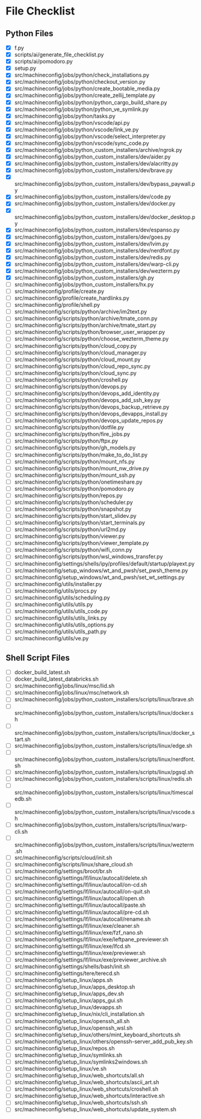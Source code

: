 # File Checklist

## Python Files

- [x] f.py
- [x] scripts/ai/generate_file_checklist.py
- [x] scripts/ai/pomodoro.py
- [x] setup.py
- [x] src/machineconfig/jobs/python/check_installations.py
- [x] src/machineconfig/jobs/python/checkout_version.py
- [x] src/machineconfig/jobs/python/create_bootable_media.py
- [x] src/machineconfig/jobs/python/create_zellij_template.py
- [x] src/machineconfig/jobs/python/python_cargo_build_share.py
- [x] src/machineconfig/jobs/python/python_ve_symlink.py
- [x] src/machineconfig/jobs/python/tasks.py
- [x] src/machineconfig/jobs/python/vscode/api.py
- [x] src/machineconfig/jobs/python/vscode/link_ve.py
- [x] src/machineconfig/jobs/python/vscode/select_interpreter.py
- [x] src/machineconfig/jobs/python/vscode/sync_code.py
- [x] src/machineconfig/jobs/python_custom_installers/archive/ngrok.py
- [x] src/machineconfig/jobs/python_custom_installers/dev/aider.py
- [x] src/machineconfig/jobs/python_custom_installers/dev/alacritty.py
- [x] src/machineconfig/jobs/python_custom_installers/dev/brave.py
- [x] src/machineconfig/jobs/python_custom_installers/dev/bypass_paywall.py
- [x] src/machineconfig/jobs/python_custom_installers/dev/code.py
- [x] src/machineconfig/jobs/python_custom_installers/dev/docker.py
- [x] src/machineconfig/jobs/python_custom_installers/dev/docker_desktop.py
- [x] src/machineconfig/jobs/python_custom_installers/dev/espanso.py
- [x] src/machineconfig/jobs/python_custom_installers/dev/goes.py
- [x] src/machineconfig/jobs/python_custom_installers/dev/lvim.py
- [x] src/machineconfig/jobs/python_custom_installers/dev/nerdfont.py
- [x] src/machineconfig/jobs/python_custom_installers/dev/redis.py
- [x] src/machineconfig/jobs/python_custom_installers/dev/warp-cli.py
- [x] src/machineconfig/jobs/python_custom_installers/dev/wezterm.py
- [x] src/machineconfig/jobs/python_custom_installers/gh.py
- [ ] src/machineconfig/jobs/python_custom_installers/hx.py
- [ ] src/machineconfig/profile/create.py
- [ ] src/machineconfig/profile/create_hardlinks.py
- [ ] src/machineconfig/profile/shell.py
- [ ] src/machineconfig/scripts/python/archive/im2text.py
- [ ] src/machineconfig/scripts/python/archive/tmate_conn.py
- [ ] src/machineconfig/scripts/python/archive/tmate_start.py
- [ ] src/machineconfig/scripts/python/browser_user_wrapper.py
- [ ] src/machineconfig/scripts/python/choose_wezterm_theme.py
- [ ] src/machineconfig/scripts/python/cloud_copy.py
- [ ] src/machineconfig/scripts/python/cloud_manager.py
- [ ] src/machineconfig/scripts/python/cloud_mount.py
- [ ] src/machineconfig/scripts/python/cloud_repo_sync.py
- [ ] src/machineconfig/scripts/python/cloud_sync.py
- [ ] src/machineconfig/scripts/python/croshell.py
- [ ] src/machineconfig/scripts/python/devops.py
- [ ] src/machineconfig/scripts/python/devops_add_identity.py
- [ ] src/machineconfig/scripts/python/devops_add_ssh_key.py
- [ ] src/machineconfig/scripts/python/devops_backup_retrieve.py
- [ ] src/machineconfig/scripts/python/devops_devapps_install.py
- [ ] src/machineconfig/scripts/python/devops_update_repos.py
- [ ] src/machineconfig/scripts/python/dotfile.py
- [ ] src/machineconfig/scripts/python/fire_jobs.py
- [ ] src/machineconfig/scripts/python/ftpx.py
- [ ] src/machineconfig/scripts/python/gh_models.py
- [ ] src/machineconfig/scripts/python/make_to_do_list.py
- [ ] src/machineconfig/scripts/python/mount_nfs.py
- [ ] src/machineconfig/scripts/python/mount_nw_drive.py
- [ ] src/machineconfig/scripts/python/mount_ssh.py
- [ ] src/machineconfig/scripts/python/onetimeshare.py
- [ ] src/machineconfig/scripts/python/pomodoro.py
- [ ] src/machineconfig/scripts/python/repos.py
- [ ] src/machineconfig/scripts/python/scheduler.py
- [ ] src/machineconfig/scripts/python/snapshot.py
- [ ] src/machineconfig/scripts/python/start_slidev.py
- [ ] src/machineconfig/scripts/python/start_terminals.py
- [ ] src/machineconfig/scripts/python/url2md.py
- [ ] src/machineconfig/scripts/python/viewer.py
- [ ] src/machineconfig/scripts/python/viewer_template.py
- [ ] src/machineconfig/scripts/python/wifi_conn.py
- [ ] src/machineconfig/scripts/python/wsl_windows_transfer.py
- [ ] src/machineconfig/settings/shells/ipy/profiles/default/startup/playext.py
- [ ] src/machineconfig/setup_windows/wt_and_pwsh/set_pwsh_theme.py
- [ ] src/machineconfig/setup_windows/wt_and_pwsh/set_wt_settings.py
- [ ] src/machineconfig/utils/installer.py
- [ ] src/machineconfig/utils/procs.py
- [ ] src/machineconfig/utils/scheduling.py
- [ ] src/machineconfig/utils/utils.py
- [ ] src/machineconfig/utils/utils_code.py
- [ ] src/machineconfig/utils/utils_links.py
- [ ] src/machineconfig/utils/utils_options.py
- [ ] src/machineconfig/utils/utils_path.py
- [ ] src/machineconfig/utils/ve.py

## Shell Script Files

- [ ] docker_build_latest.sh
- [ ] docker_build_latest_databricks.sh
- [ ] src/machineconfig/jobs/linux/msc/lid.sh
- [ ] src/machineconfig/jobs/linux/msc/network.sh
- [ ] src/machineconfig/jobs/python_custom_installers/scripts/linux/brave.sh
- [ ] src/machineconfig/jobs/python_custom_installers/scripts/linux/docker.sh
- [ ] src/machineconfig/jobs/python_custom_installers/scripts/linux/docker_start.sh
- [ ] src/machineconfig/jobs/python_custom_installers/scripts/linux/edge.sh
- [ ] src/machineconfig/jobs/python_custom_installers/scripts/linux/nerdfont.sh
- [ ] src/machineconfig/jobs/python_custom_installers/scripts/linux/pgsql.sh
- [ ] src/machineconfig/jobs/python_custom_installers/scripts/linux/redis.sh
- [ ] src/machineconfig/jobs/python_custom_installers/scripts/linux/timescaledb.sh
- [ ] src/machineconfig/jobs/python_custom_installers/scripts/linux/vscode.sh
- [ ] src/machineconfig/jobs/python_custom_installers/scripts/linux/warp-cli.sh
- [ ] src/machineconfig/jobs/python_custom_installers/scripts/linux/wezterm.sh
- [ ] src/machineconfig/scripts/cloud/init.sh
- [ ] src/machineconfig/scripts/linux/share_cloud.sh
- [ ] src/machineconfig/settings/broot/br.sh
- [ ] src/machineconfig/settings/lf/linux/autocall/delete.sh
- [ ] src/machineconfig/settings/lf/linux/autocall/on-cd.sh
- [ ] src/machineconfig/settings/lf/linux/autocall/on-quit.sh
- [ ] src/machineconfig/settings/lf/linux/autocall/open.sh
- [ ] src/machineconfig/settings/lf/linux/autocall/paste.sh
- [ ] src/machineconfig/settings/lf/linux/autocall/pre-cd.sh
- [ ] src/machineconfig/settings/lf/linux/autocall/rename.sh
- [ ] src/machineconfig/settings/lf/linux/exe/cleaner.sh
- [ ] src/machineconfig/settings/lf/linux/exe/fzf_nano.sh
- [ ] src/machineconfig/settings/lf/linux/exe/leftpane_previewer.sh
- [ ] src/machineconfig/settings/lf/linux/exe/lfcd.sh
- [ ] src/machineconfig/settings/lf/linux/exe/previewer.sh
- [ ] src/machineconfig/settings/lf/linux/exe/previewer_archive.sh
- [ ] src/machineconfig/settings/shells/bash/init.sh
- [ ] src/machineconfig/settings/tere/terecd.sh
- [ ] src/machineconfig/setup_linux/apps.sh
- [ ] src/machineconfig/setup_linux/apps_desktop.sh
- [ ] src/machineconfig/setup_linux/apps_dev.sh
- [ ] src/machineconfig/setup_linux/apps_gui.sh
- [ ] src/machineconfig/setup_linux/devapps.sh
- [ ] src/machineconfig/setup_linux/nix/cli_installation.sh
- [ ] src/machineconfig/setup_linux/openssh_all.sh
- [ ] src/machineconfig/setup_linux/openssh_wsl.sh
- [ ] src/machineconfig/setup_linux/others/mint_keyboard_shortcuts.sh
- [ ] src/machineconfig/setup_linux/others/openssh-server_add_pub_key.sh
- [ ] src/machineconfig/setup_linux/repos.sh
- [ ] src/machineconfig/setup_linux/symlinks.sh
- [ ] src/machineconfig/setup_linux/symlinks2windows.sh
- [ ] src/machineconfig/setup_linux/ve.sh
- [ ] src/machineconfig/setup_linux/web_shortcuts/all.sh
- [ ] src/machineconfig/setup_linux/web_shortcuts/ascii_art.sh
- [ ] src/machineconfig/setup_linux/web_shortcuts/croshell.sh
- [ ] src/machineconfig/setup_linux/web_shortcuts/interactive.sh
- [ ] src/machineconfig/setup_linux/web_shortcuts/ssh.sh
- [ ] src/machineconfig/setup_linux/web_shortcuts/update_system.sh
